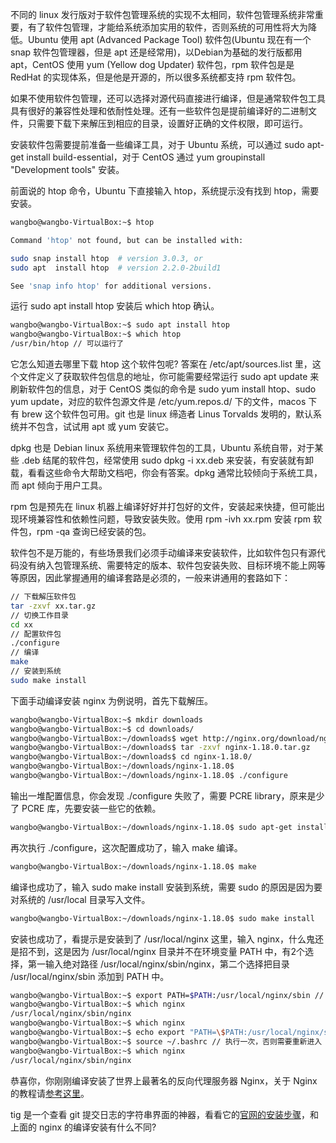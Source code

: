 不同的 linux 发行版对于软件包管理系统的实现不太相同，软件包管理系统非常重要，有了软件包管理，才能给系统添加实用的软件，否则系统的可用性将大为降低。Ubuntu 使用 apt (Advanced Package Tool) 软件包(Ubuntu 现在有一个 snap 软件包管理器，但是 apt 还是经常用)，以Debian为基础的发行版都用 apt，CentOS 使用 yum (Yellow dog Updater) 软件包，rpm 软件包是是 RedHat 的实现体系，但是他是开源的，所以很多系统都支持 rpm 软件包。

如果不使用软件包管理，还可以选择对源代码直接进行编译，但是通常软件包工具具有很好的兼容性处理和依耐性处理。还有一些软件包是提前编译好的二进制文件，只需要下载下来解压到相应的目录，设置好正确的文件权限，即可运行。

安装软件包需要提前准备一些编译工具，对于 Ubuntu 系统，可以通过 sudo apt-get install build-essential，对于 CentOS 通过 yum groupinstall "Development tools" 安装。

前面说的 htop 命令，Ubuntu 下直接输入 htop，系统提示没有找到 htop，需要安装。

```bash
wangbo@wangbo-VirtualBox:~$ htop

Command 'htop' not found, but can be installed with:

sudo snap install htop  # version 3.0.3, or
sudo apt  install htop  # version 2.2.0-2build1

See 'snap info htop' for additional versions.
```

运行 sudo apt install htop 安装后 which htop 确认。

```bash
wangbo@wangbo-VirtualBox:~$ sudo apt install htop
wangbo@wangbo-VirtualBox:~$ which htop
/usr/bin/htop // 可以运行了
```

它怎么知道去哪里下载 htop 这个软件包呢? 答案在 /etc/apt/sources.list 里，这个文件定义了获取软件包信息的地址，你可能需要经常运行 sudo apt update 来刷新软件包的信息，对于 CentOS 类似的命令是 sudo yum install htop、sudo yum update，对应的软件包源文件是 /etc/yum.repos.d/ 下的文件，macos 下有 brew 这个软件包可用。git 也是 linux 缔造者 Linus Torvalds 发明的，默认系统并不包含，试试用 apt 或 yum 安装它。

dpkg 也是 Debian linux 系统用来管理软件包的工具，Ubuntu 系统自带，对于某些 .deb 结尾的软件包，经常使用 sudo dpkg -i xx.deb 来安装，有安装就有卸载，看看这些命令大帮助文档吧，你会有答案。dpkg 通常比较倾向于系统工具，而 apt 倾向于用户工具。

rpm 包是预先在 linux 机器上编译好好并打包好的文件，安装起来快捷，但可能出现环境兼容性和依赖性问题，导致安装失败。使用 rpm -ivh xx.rpm 安装 rpm 软件包，rpm -qa 查询已经安装的包。

软件包不是万能的，有些场景我们必须手动编译来安装软件，比如软件包只有源代码没有纳入包管理系统、需要特定的版本、软件包安装失败、目标环境不能上网等等原因，因此掌握通用的编译套路是必须的，一般来讲通用的套路如下：

```bash
// 下载解压软件包
tar -zxvf xx.tar.gz
// 切换工作目录
cd xx
// 配置软件包
./configure
// 编译
make
// 安装到系统
sudo make install 
```

下面手动编译安装 nginx 为例说明，首先下载解压。

```bash
wangbo@wangbo-VirtualBox:~$ mkdir downloads
wangbo@wangbo-VirtualBox:~$ cd downloads/
wangbo@wangbo-VirtualBox:~/downloads$ wget http://nginx.org/download/nginx-1.18.0.tar.gz
wangbo@wangbo-VirtualBox:~/downloads$ tar -zxvf nginx-1.18.0.tar.gz
wangbo@wangbo-VirtualBox:~/downloads$ cd nginx-1.18.0/
wangbo@wangbo-VirtualBox:~/downloads/nginx-1.18.0$
wangbo@wangbo-VirtualBox:~/downloads/nginx-1.18.0$ ./configure
```

输出一堆配置信息，你会发现 ./configure 失败了，需要 PCRE library，原来是少了 PCRE 库，先要安装一些它的依赖。

```bash
wangbo@wangbo-VirtualBox:~/downloads/nginx-1.18.0$ sudo apt-get install libpcre3 libpcre3-dev openssl libssl-dev zlib1g-dev
```

再次执行 ./configure，这次配置成功了，输入 make 编译。

```bash
wangbo@wangbo-VirtualBox:~/downloads/nginx-1.18.0$ make
```

编译也成功了，输入 sudo make install 安装到系统，需要 sudo 的原因是因为要对系统的 /usr/local 目录写入文件。

```bash
wangbo@wangbo-VirtualBox:~/downloads/nginx-1.18.0$ sudo make install
```

安装也成功了，看提示是安装到了 /usr/local/nginx 这里，输入 nginx，什么鬼还是招不到，这是因为 /usr/local/nginx 目录并不在环境变量 PATH 中，有2个选择，第一输入绝对路径 /usr/local/nginx/sbin/nginx，第二个选择把目录 /usr/local/nginx/sbin 添加到 PATH 中。

```bash
wangbo@wangbo-VirtualBox:~$ export PATH=$PATH:/usr/local/nginx/sbin // 需要每次进入终端生效需要写到 ~/.bashrc 或者 /etc/profile 文件中，可能需要 sudo visudo 修改 secure_path 的值
wangbo@wangbo-VirtualBox:~$ which nginx
/usr/local/nginx/sbin/nginx
wangbo@wangbo-VirtualBox:~$ which nginx
wangbo@wangbo-VirtualBox:~$ echo export "PATH=\$PATH:/usr/local/nginx/sbin" >> ~/.bashrc
wangbo@wangbo-VirtualBox:~$ source ~/.bashrc // 执行一次，否则需要重新进入 shell 才能生效
wangbo@wangbo-VirtualBox:~$ which nginx
/usr/local/nginx/sbin/nginx
```

恭喜你，你刚刚编译安装了世界上最著名的反向代理服务器 Nginx，关于 Nginx 的教程请[参考这里](http://www.develop-developer.com/topics/nFuEcnoqRxNiLrTi7)。

tig 是一个查看 git 提交日志的字符串界面的神器，看看它的[官网的安装步骤](https://jonas.github.io/tig/INSTALL.html)，和上面的 nginx 的编译安装有什么不同? 
